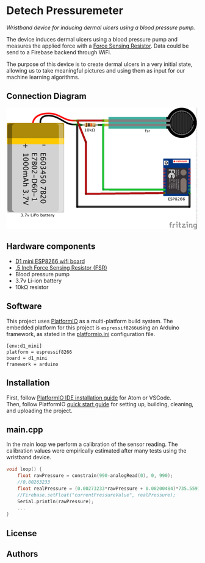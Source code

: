 # Detech Pressuremeter

*Wristband device for inducing dermal ulcers using a blood pressure pump.*


The device induces dermal ulcers using a blood pressure pump and measures the applied force with a [Force Sensing Resistor](http://www.trossenrobotics.com/store/p/6445-5-Inch-Force-Sensing-Resistor-FSR.aspx). Data could be send to a Firebase backend through WiFi.

The purpose of this device is to create dermal ulcers in a very initial state, allowing us to take meaningful pictures and using them as input for our machine learning algorithms.     


## Connection Diagram

<img src="./pressuremeter_diagram.png" alt="Connection diagram" width="500" />


## Hardware components

- [D1 mini ESP8266 wifi board](https://wiki.wemos.cc/products:d1:d1_mini)
- [.5 Inch Force Sensing Resistor (FSR)](http://www.trossenrobotics.com/store/p/6445-5-Inch-Force-Sensing-Resistor-FSR.aspx)
- Blood pressure pump
- 3.7v Li-ion battery
- 10kΩ resistor


## Software

This project uses [PlatformIO](http://platformio.org/) as a multi-platform build system. The embedded platform for this project is `espressif8266`using an Arduino framework, as stated in the [platformio.ini](./UPPPv3/platformio.ini) configuration file.

```
[env:d1_mini]
platform = espressif8266
board = d1_mini
framework = arduino
```


## Installation

First, follow [PlatformIO IDE installation guide](http://platformio.org/platformio-ide) for Atom or VSCode.  
Then, follow PlatformIO [quick start guide](http://docs.platformio.org/en/latest/ide/atom.html#quick-start) for setting up, building, cleaning, and uploading the project.


## main.cpp

In the main loop we perform a calibration of the sensor reading. The calibration values were empirically estimated after many tests using the wristband device.

```cpp
void loop() {
    float rawPressure = constrain(990-analogRead(0), 0, 990);
    //0.00263233
    float realPressure = (0.00273233*rawPressure + 0.08200484)*735.5591210146755;
    //Firebase.setFloat("currentPressureValue", realPressure);
    Serial.println(rawPressure);   
	...
}
```


## License


## Authors